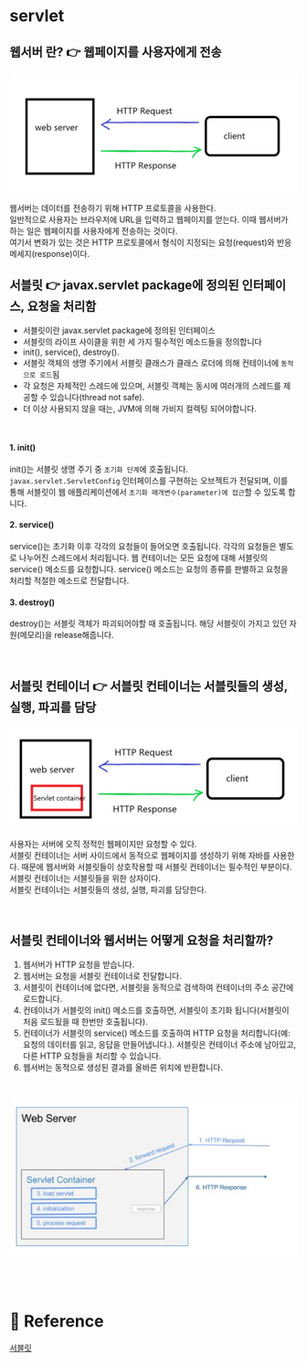 # servlet

## 웹서버 란? 👉 웹페이지를 사용자에게 전송
[![](./images/springboot_img1.PNG?width=400px)]()  
  
웹서버는 데이터를 전송하기 위해 HTTP 프로토콜을 사용한다.  
일반적으로 사용자는 브라우저에 URL을 입력하고 웹페이지를 얻는다. 이때 웹서버가 하는 일은 웹페이지를 사용자에게 전송하는 것이다.  
여기서 변화가 있는 것은 HTTP 프로토콜에서 형식이 지정되는 요청(request)와 반응 메세지(response)이다.  
  
## 서블릿 👉 javax.servlet package에 정의된 인터페이스, 요청을 처리함
- 서블릿이란 javax.servlet package에 정의된 인터페이스 
- 서블릿의 라이프 사이클을 위한 세 가지 필수적인 메소드들을 정의합니다 
- init(), service(), destroy(). 
- 서블릿 객체의 생명 주기에서 서블릿 클래스가 클래스 로더에 의해 컨테이너에 `동적으로 로드`됨 
- 각 요청은 자체적인 스레드에 있으며, 서블릿 객체는 동시에 여러개의 스레드를 제공할 수 있습니다(thread not safe). 
- 더 이상 사용되지 않을 때는, JVM에 의해 가비지 컬렉팅 되어야합니다. 
<br/>

#### 1. init()
init()는 서블릿 생명 주기 중 `초기화 단계`에 호출됩니다. `javax.servlet.ServletConfig` 인터페이스를 구현하는 오브젝트가 전달되며, 이를 통해 서블릿이 웹 애플리케이션에서 `초기화 매개변수(parameter)에 접근`할 수 있도록 합니다.

#### 2. service() 
service()는 초기화 이후 각각의 요청들이 들어오면 호출됩니다. 각각의 요청들은 별도로 나누어진 스레드에서 처리됩니다.
웹 컨테이너는 모든 요청에 대해 서블릿의 service() 메소드를 요청합니다. service() 메소드는 요청의 종류를 판별하고 요청을 처리할 적절한 메소드로 전달합니다. 

#### 3. destroy()
destroy()는 서블릿 객체가 파괴되어야할 때 호출됩니다. 해당 서블릿이 가지고 있던 자원(메모리)을 release해줍니다.  
<br/><br/>


## 서블릿 컨테이너 👉 서블릿 컨테이너는 서블릿들의 생성, 실행, 파괴를 담당
[![](./images/springboot_img2.PNG?width=400px)]()  
  
사용자는 서버에 오직 정적인 웹페이지만 요청할 수 있다.  
서블릿 컨테이너는 서버 사이드에서 동적으로 웹페이지를 생성하기 위해 자바를 사용한다. 때문에 웹서버와 서블릿들이 상호작용할 때 서블릿 컨테이너는 필수적인 부분이다.  
서블릿 컨테이너는 서블릿들을 위한 상자이다.  
서블릿 컨테이너는 서블릿들의 생성, 실행, 파괴를 담당한다.  
<br/><br/>

## 서블릿 컨테이너와 웹서버는 어떻게 요청을 처리할까?
1. 웹서버가 HTTP 요청을 받습니다.  
2. 웹서버는 요청을 서블릿 컨테이너로 전달합니다.   
3. 서블릿이 컨테이너에 없다면, 서블릿을 동적으로 검색하여 컨테이너의 주소 공간에 로드합니다.  
4. 컨테이너가 서블릿의 init() 메소드를 호출하면, 서블릿이 초기화 됩니다(서블릿이 처음 로드됬을 때 한번만 호출됩니다).  
5. 컨테이너가 서블릿의 service() 메소드를 호출하여 HTTP 요청을 처리합니다(예: 요청의 데이터를 읽고, 응답을 만들어냅니다.). 서블릿은 컨테이너 주소에 남아있고, 다른 HTTP 요청들을 처리할 수 있습니다.  
6. 웹서버는 동적으로 생성된 결과를 올바른 위치에 반환합니다.  
<br/>

[![](./images/springboot_img8.PNG?width=400px)]()    

<br/><br/>

# :newspaper: Reference
[서블릿](https://scshim.tistory.com/28)
